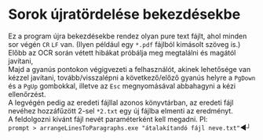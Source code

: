 # Sorok újratördelése bekezdésekbe  

Ez a program újra bekezdésekbe rendez olyan pure text fájlt, ahol minden sor végén `CR` `LF` van. (Ilyen például egy `*.pdf` fájlból kimásolt szöveg is.)  
Előbb az OCR során vétett hibákat próbálja meg megtalálni és magától javítani,  
Majd a gyanús pontokon végigvezeti a felhasználót, akinek lehetősége van kézzel javítani, tovább/visszalépni a következő/előző gyanús helyre a `PgDown` és a `PgUp` gombokkal, illetve az `Esc` megnyomásával abbahagyni a kézi ellenőrzést.  
A legvégén pedig az eredeti fájllal azonos könyvtárban, az eredeti fájl nevéhez hozzáfűzött 2-sel `*2.txt` egy új fájlba elmenti az eredményt.  
A feldolgozni kívánt fájl nevét paraméterként kell megadni. Pl:  
`prompt > arrangeLinesToParagraphs.exe "átalakítandó fájl neve.txt"`◄┘
